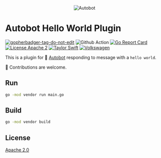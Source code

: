 <div align="center" styles="padding: 2rem;">
  <img src="https://github.com/andersnormal/autobot/blob/master/images/logo.png?raw=true" alt="Autobot"/>
</div>

# Autobot Hello World Plugin

<a href='https://github.com/jpoles1/gopherbadger' target='_blank'>![gopherbadger-tag-do-not-edit](https://img.shields.io/badge/Go%20Coverage-42%25-brightgreen.svg?longCache=true&style=flat)</a>
![Github Action](https://github.com/andersnormal/autobot-plugin-hello-world/workflows/Test%20%26%20Build/badge.svg)
[![Go Report Card](https://goreportcard.com/badge/github.com/andersnormal/autobot-plugin-hello-world)](https://goreportcard.com/report/github.com/andersnormal/autobot-plugin-hello-world)
[![License Apache 2](https://img.shields.io/badge/License-Apache2-blue.svg)](https://www.apache.org/licenses/LICENSE-2.0)
[![Taylor Swift](https://img.shields.io/badge/secured%20by-taylor%20swift-brightgreen.svg)](https://twitter.com/SwiftOnSecurity)
[![Volkswagen](https://auchenberg.github.io/volkswagen/volkswargen_ci.svg?v=1)](https://github.com/auchenberg/volkswagen)

This is a plugin for :robot: [Autobot](https://github.com/andersnormal/autobot) responding to message with a `hello world`.

:see_no_evil: Contributions are welcome.

## Run

```bash
go -mod vendor run main.go
```

## Build

```bash
go -mod vendor build
```

## License
[Apache 2.0](/LICENSE)
